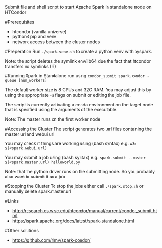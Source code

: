 Submit file and shell script to start Apache Spark in standalone mode on HTCondor

#Prerequisites
* htcondor (vanilla universe)
* python3 pip and venv
* network access between the cluster nodes

#Preperation
Run ```./spark.venv.sh``` to create a python venv with pyspark. 

Note: the script deletes the symlink env/lib64 due the fact that htcondor transfers no symlinks (!?)

#Running Spark in Standalone
run using ``` condor_submit spark.condor -queue [num_workers] ``` 

The default worker size is 8 CPUs and 32G RAM. You may adjust this by using the appropriate ```-a``` flags on submit or editing the job file.

The script is currently activating a conda environment on the target node that is specified using the arguments of the executable.

Note: The master runs on the first worker node

#Accessing the Cluster
The script generates two .url files containing the master url and webui url

You may check if things are working using (bash syntax) e.g. ```w3m $(<spark.webui.url)```

You may submit a job using (bash syntax) e.g. ```spark-submit --master $(<spark.master.url) helloworld.py```

Note: that the python driver runs on the submitting node. So you probably also want to submit it as a job

#Stopping the Cluster
To stop the jobs either call ```./spark.stop.sh``` or manually delete spark.master.url


#Links

* http://research.cs.wisc.edu/htcondor/manual/current/condor_submit.html
* https://spark.apache.org/docs/latest/spark-standalone.html


#Other solutions

* https://github.com/rlmv/spark-condor/
